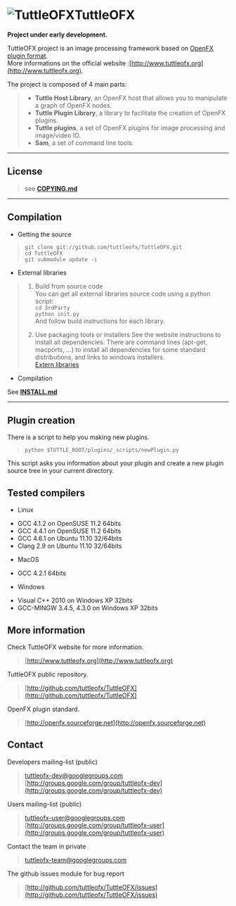![TuttleOFX](https://github.com/tuttleofx/TuttleOFX/raw/master/plugins/_scripts/ImageEffectApi/Resources/L_ProjectName_.png "TuttleOFX")TuttleOFX
========================
**Project under early development.**
  
TuttleOFX project is an image processing framework based on [OpenFX plugin format](http://openfx.sourceforge.net/).  
More informations on the official website :[http://www.tuttleofx.org](http://www.tuttleofx.org).

The project is composed of 4 main parts:
> - **Tuttle Host Library**, an OpenFX host that allows you to manipulate a graph of OpenFX nodes.  
> - **Tuttle Plugin Library**, a library to facilitate the creation of OpenFX plugins.  
> - **Tuttle plugins**, a set of OpenFX plugins for image processing and image/video IO.  
> - **Sam**, a set of command line tools.  



___
License
-------
>see [**COPYING.md**](COPYING.md)

___
Compilation
-----------

- Getting the source
>    `git clone git://github.com/tuttleofx/TuttleOFX.git`  
>    `cd TuttleOFX`  
>    `git submodule update -i`  

- External libraries
>
>    1. Build from source code  
>       You can get all external libraries source code using a python script:  
>       `cd 3rdParty`  
>       `python init.py`  
>       And follow build instructions for each library.
>
>    2. Use packaging tools or installers
>    See the website instructions to install all dependencies. There are command lines (apt-get, macports, ...) to install all dependencies for some standard distributions, and links to windows installers.  
>    [Extern libraries](http://www.tuttleofx.org/development/build/libraries)

- Compilation

See [**INSTALL.md**](INSTALL.md)

___
Plugin creation
---------------

There is a script to help you making new plugins.
> `python $TUTTLE_ROOT/plugins/_scripts/newPlugin.py`  

This script asks you information about your plugin and create a new plugin source tree in your current directory.


Tested compilers
----------------
- Linux
 + GCC 4.1.2 on OpenSUSE 11.2 64bits
 + GCC 4.4.1 on OpenSUSE 11.2 64bits
 + GCC 4.6.1 on Ubuntu 11.10 32/64bits
 + Clang 2.9 on Ubuntu 11.10 32/64bits
- MacOS
 + GCC 4.2.1 64bits
- Windows
 + Visual C++ 2010 on Windows XP 32bits
 + GCC-MINGW 3.4.5, 4.3.0 on Windows XP 32bits


More information 
----------------
Check TuttleOFX website for more information. 
>[http://www.tuttleofx.org](http://www.tuttleofx.org)

TuttleOFX public repository.
>[http://github.com/tuttleofx/TuttleOFX](http://github.com/tuttleofx/TuttleOFX)
	
OpenFX plugin standard.
>[http://openfx.sourceforge.net](http://openfx.sourceforge.net)


Contact
-------
Developers mailing-list (public)
> [tuttleofx-dev@googlegroups.com](mailto:tuttleofx-dev@googlegroups.com)  
> [http://groups.google.com/group/tuttleofx-dev](http://groups.google.com/group/tuttleofx-dev)

Users mailing-list (public)
> [tuttleofx-user@googlegroups.com](mailto:tuttleofx-user@googlegroups.com)  
> [http://groups.google.com/group/tuttleofx-user](http://groups.google.com/group/tuttleofx-user)

Contact the team in private
> [tuttleofx-team@googlegroups.com](mailto:tuttleofx-team@googlegroups.com)

The github issues module for bug report
> [http://github.com/tuttleofx/TuttleOFX/issues](http://github.com/tuttleofx/TuttleOFX/issues)
